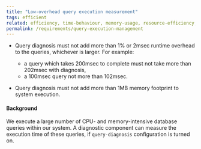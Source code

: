 ```yaml
---
title: "Low-overhead query execution measurement"
tags: efficient
related: efficiency, time-behaviour, memory-usage, resource-efficiency, resource-utilization
permalink: /requirements/query-execution-management
---
```


<div class="quality-requirement" markdown="1">

* Query diagnosis must not add more than 1% or 2msec runtime overhead to the queries, whichever is larger. For example:  
   * a query which takes 200msec to complete must not take more than 202msec with diagnosis, 
   * a 100msec query not more than 102msec.

* Query diagnosis must not add more than 1MB memory footprint to system execution.

#### Background

We execute a large number of CPU- and memory-intensive database queries within our system. 
A diagnostic component can measure the execution time of these queries, if `query-diagnosis` configuration is turned on.
</div><br>







